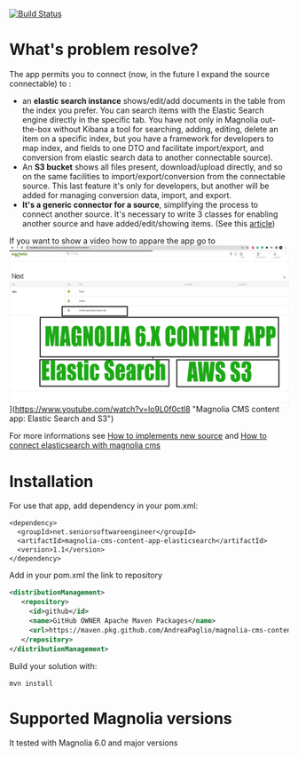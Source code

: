 
[![Build Status](https://app.travis-ci.com/andreapagliacci/magnolia-cms-content-app-elasticsearch-s3.svg?branch=main)](https://app.travis-ci.com/andreapagliacci/magnolia-cms-content-app-elasticsearch-s3)
# What's problem resolve?
The app permits you to connect (now, in the future I expand the source connectable) to :
-   an **elastic search instance** shows/edit/add documents in the table from the index you prefer. You can search items with the Elastic Search engine directly in the specific tab. You have not only in Magnolia out-the-box without Kibana a tool for searching, adding, editing, delete an item on a specific index, but you have a framework for developers to map index, and fields to one DTO and facilitate import/export, and conversion from elastic search data to another connectable source).
-   An **S3 bucket** shows all files present, download/upload directly, and so on the same facilities to import/export/conversion from the connectable source. This last feature it's only for developers, but another will be added for managing conversion data, import, and export.
-   **It's a generic connector for a source**, simplifying the process to connect another source. It's necessary to write 3 classes for enabling another source and have added/edit/showing items. (See this [article](https://www.andreapagliacci.it/how-to-implements-new-source-content-app-for-magnolia-cms/))


If you want to show a video how to appare the app go to ![Magnolia CMS content app: Elastic Search and S3](./docs/Cover-video-elasticsearch-app.png)](https://www.youtube.com/watch?v=lo9L0f0ctl8 "Magnolia CMS content app: Elastic Search and S3")

For more informations see [How to implements new source](https://www.andreapagliacci.it/how-to-implements-new-source-content-app-for-magnolia-cms/) and [How to connect elasticsearch with magnolia cms](https://www.andreapagliacci.it/how-connect-elasticsearch-with-magnolia-cms/)

# Installation
For use that app, add dependency in your pom.xml:

    <dependency>
	  <groupId>net.seniorsoftwareengineer</groupId>
	  <artifactId>magnolia-cms-content-app-elasticsearch</artifactId>
	  <version>1.1</version>
	</dependency>

Add in your pom.xml the link to repository
```xml
<distributionManagement>
   <repository>
     <id>github</id>
     <name>GitHub OWNER Apache Maven Packages</name>
     <url>https://maven.pkg.github.com/AndreaPaglio/magnolia-cms-content-app-elasticsearch-s3</url>
   </repository>
</distributionManagement>
```
Build your solution with:

    mvn install

# Supported Magnolia versions
It tested with Magnolia 6.0 and major versions
